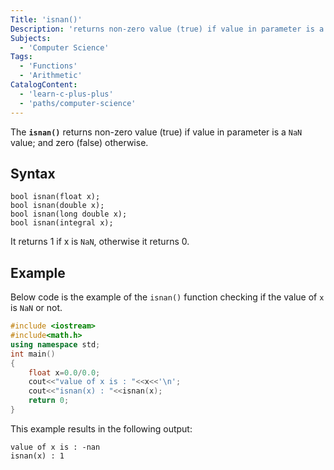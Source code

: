 ```yaml
---
Title: 'isnan()'
Description: 'returns non-zero value (true) if value in parameter is a NaN value; and zero (false) otherwise.'
Subjects:
  - 'Computer Science'
Tags:
  - 'Functions'
  - 'Arithmetic'
CatalogContent:
  - 'learn-c-plus-plus'
  - 'paths/computer-science'
---
```


The **`isnan()`**  returns non-zero value (true) if value in parameter is a `NaN` value; and zero (false) otherwise.

## Syntax

```pseudo
bool isnan(float x);  
bool isnan(double x);  
bool isnan(long double x);  
bool isnan(integral x);
```
It returns 1 if x is `NaN`, otherwise it returns 0.

## Example

Below code is the example of the `isnan()` function checking if the value of `x` is `NaN` or not.

```cpp
#include <iostream>  
#include<math.h>  
using namespace std;  
int main()  
{  
    float x=0.0/0.0;  
    cout<<"value of x is : "<<x<<'\n';  
    cout<<"isnan(x) : "<<isnan(x);  
    return 0;  
}  
```

This example results in the following output:

```
value of x is : -nan
isnan(x) : 1 
```
